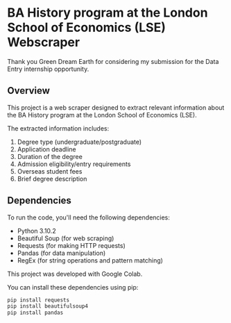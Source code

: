 # BA History program at the London School of Economics (LSE) Webscraper

Thank you Green Dream Earth for considering my submission for the Data Entry internship opportunity. 

## Overview
This project is a web scraper designed to extract relevant information about the BA History program at the London School of Economics (LSE).

The extracted information includes:
1. Degree type (undergraduate/postgraduate)
2. Application deadline
3. Duration of the degree
4. Admission eligibility/entry requirements
5. Overseas student fees
6. Brief degree description

## Dependencies
To run the code, you'll need the following dependencies:
- Python 3.10.2
- Beautiful Soup (for web scraping)
- Requests (for making HTTP requests)
- Pandas (for data manipulation)
- RegEx (for string operations and pattern matching)

This project was developed with Google Colab.

You can install these dependencies using pip:

```bash
pip install requests
pip install beautifulsoup4
pip install pandas
